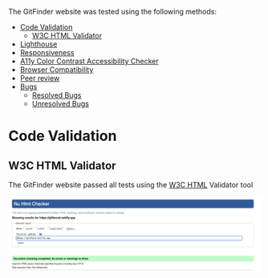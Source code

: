 The GitFinder website was tested using the following methods:

- [Code Validation]()
  - [W3C HTML Validator]()
- [Lighthouse]()
- [Responsiveness]()
- [A11y Color Contrast Accessibility Checker]()
- [Browser Compatibility]()
- [Peer review]()
- [Bugs]()
  - [Resolved Bugs]()
  - [Unresolved Bugs]()
 
# Code Validation

## W3C HTML Validator
The GitFinder website passed all tests using the [W3C HTML](https://validator.w3.org) Validator tool

![HTML Checker.](/assets/readme/htmlchecker.jpg)
